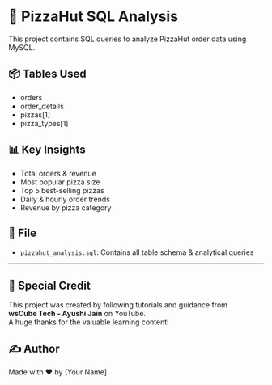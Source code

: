 # 🍕 PizzaHut SQL Analysis

This project contains SQL queries to analyze PizzaHut order data using MySQL.

## 📦 Tables Used
- orders
- order_details
- pizzas[1]
- pizza_types[1]

## 📊 Key Insights
- Total orders & revenue
- Most popular pizza size
- Top 5 best-selling pizzas
- Daily & hourly order trends
- Revenue by pizza category

## 📁 File
- `pizzahut_analysis.sql`: Contains all table schema & analytical queries

---

## 🙌 Special Credit
This project was created by following tutorials and guidance from  
**wsCube Tech - Ayushi Jain** on YouTube.  
A huge thanks for the valuable learning content!


## ✍️ Author
Made with ❤️ by [Your Name]
